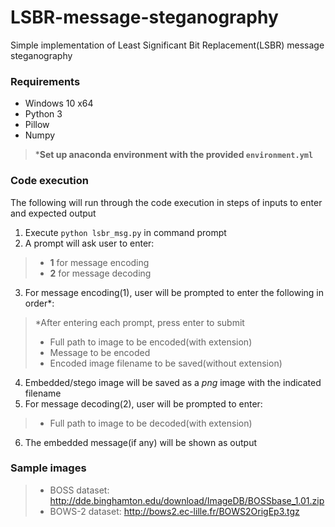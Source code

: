 # LSBR-message-steganography
Simple implementation of Least Significant Bit Replacement(LSBR) message steganography

### Requirements
- Windows 10 x64
- Python 3
- Pillow
- Numpy
> ***Set up anaconda environment with the provided `environment.yml`**

### Code execution
The following will run through the code execution in steps of inputs to enter and expected output

1) Execute `python lsbr_msg.py` in command prompt
2) A prompt will ask user to enter:
> - **1** for message encoding
> - **2** for message decoding
3) For message encoding(1), user will be prompted to enter the following in order*:
> *After entering each prompt, press enter to submit
> - Full path to image to be encoded(with extension)
> - Message to be encoded
> - Encoded image filename to be saved(without extension)
4) Embedded/stego image will be saved as a *png* image with the indicated filename
5) For message decoding(2), user will be prompted to enter:
> - Full path to image to be decoded(with extension)
6) The embedded message(if any) will be shown as output

### Sample images
> - BOSS dataset: http://dde.binghamton.edu/download/ImageDB/BOSSbase_1.01.zip
> - BOWS-2 dataset: http://bows2.ec-lille.fr/BOWS2OrigEp3.tgz
